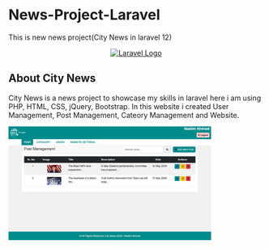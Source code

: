# News-Project-Laravel

This is new news project(City News in laravel 12)

<p align="center"><a href="https://laravel.com" target="_blank"><img src="https://raw.githubusercontent.com/laravel/art/master/logo-lockup/5%20SVG/2%20CMYK/1%20Full%20Color/laravel-logolockup-cmyk-red.svg" width="400" alt="Laravel Logo"></a></p>

## About City News

City News is a news project to showcase my skills in laravel here i am using PHP, HTML, CSS, jQuery, Bootstrap. In this website i created User Management, Post Management, Cateory Management and Website.

<img src="/public/image/Screenshot.png" width="400" alt="Laravel Logo"></a>